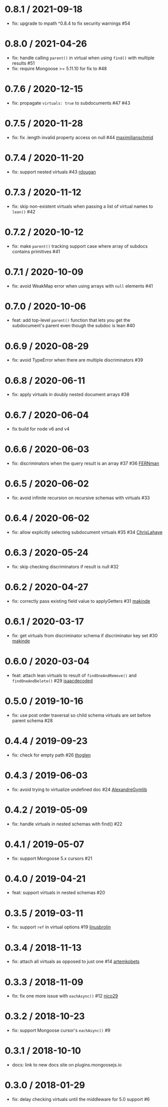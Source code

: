 0.8.1 / 2021-09-18
==================
 * fix: upgrade to mpath ^0.8.4 to fix security warnings #54

0.8.0 / 2021-04-26
==================
 * fix: handle calling `parent()` in virtual when using `find()` with multiple results #51
 * fix: require Mongoose >= 5.11.10 for fix to #48

0.7.6 / 2020-12-15
==================
 * fix: propagate `virtuals: true` to subdocuments #47 #43

0.7.5 / 2020-11-28
==================
 * fix: fix .length invalid property access on null #44 [maximilianschmid](https://github.com/maximilianschmid)

0.7.4 / 2020-11-20
==================
 * fix: support nested virtuals #43 [rdougan](https://github.com/rdougan)

0.7.3 / 2020-11-12
==================
 * fix: skip non-existent virtuals when passing a list of virtual names to `lean()` #42

0.7.2 / 2020-10-12
==================
 * fix: make `parent()` tracking support case where array of subdocs contains primitives #41

0.7.1 / 2020-10-09
==================
 * fix: avoid WeakMap error when using arrays with `null` elements #41

0.7.0 / 2020-10-06
==================
 * feat: add top-level `parent()` function that lets you get the subdocument's parent even though the subdoc is lean #40

0.6.9 / 2020-08-29
==================
 * fix: avoid TypeError when there are multiple discriminators #39

0.6.8 / 2020-06-11
==================
 * fix: apply virtuals in doubly nested document arrays #38

0.6.7 / 2020-06-04
==================
 * fix build for node v6 and v4

0.6.6 / 2020-06-03
==================
 * fix: discriminators when the query result is an array #37 #36 [FERNman](https://github.com/FERNman)

0.6.5 / 2020-06-02
==================
 * fix: avoid infinite recursion on recursive schemas with virtuals #33

0.6.4 / 2020-06-02
==================
 * fix: allow explicitly selecting subdocument virtuals #35 #34 [ChrisLahaye](https://github.com/ChrisLahaye)

0.6.3 / 2020-05-24
==================
 * fix: skip checking discriminators if result is null #32

0.6.2 / 2020-04-27
==================
 * fix: correctly pass existing field value to applyGetters #31 [makinde](https://github.com/makinde)

0.6.1 / 2020-03-17
==================
 * fix: get virtuals from discriminator schema if discriminator key set #30 [makinde](https://github.com/makinde)

0.6.0 / 2020-03-04
==================
 * feat: attach lean virtuals to result of `findOneAndRemove()` and `findOneAndDelete()` #29 [isaacdecoded](https://github.com/isaacdecoded)

0.5.0 / 2019-10-16
==================
 * fix: use post order traversal so child schema virtuals are set before parent schema #28

0.4.4 / 2019-09-23
==================
 * fix: check for empty path #26 [thoglen](https://github.com/thoglen)

0.4.3 / 2019-06-03
==================
 * fix: avoid trying to virtualize undefined doc #24 [AlexandreGymlib](https://github.com/AlexandreGymlib)

0.4.2 / 2019-05-09
==================
 * fix: handle virtuals in nested schemas with find() #22

0.4.1 / 2019-05-07
==================
 * fix: support Mongoose 5.x cursors #21

0.4.0 / 2019-04-21
==================
 * feat: support virtuals in nested schemas #20

0.3.5 / 2019-03-11
==================
 * fix: support `ref` in virtual options #19 [linusbrolin](https://github.com/linusbrolin)

0.3.4 / 2018-11-13
==================
 * fix: attach all virtuals as opposed to just one #14 [artemkobets](https://github.com/artemkobets)

0.3.3 / 2018-11-09
==================
 * fix: fix one more issue with `eachAsync()` #12 [nico29](https://github.com/nico29)

0.3.2 / 2018-10-23
==================
 * fix: support Mongoose cursor's `eachAsync()` #9

0.3.1 / 2018-10-10
==================
 * docs: link to new docs site on plugins.mongoosejs.io

0.3.0 / 2018-01-29
==================
 * fix: delay checking virtuals until the middleware for 5.0 support #6

